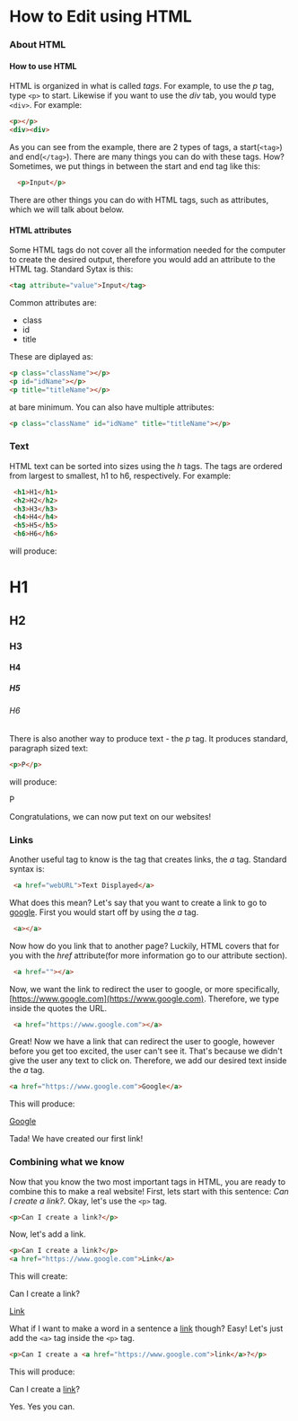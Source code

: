 # How to Edit using HTML
### About HTML
#### How to use HTML
HTML is organized in what is called *tags*. For example, to use the *p* tag, type ```<p>``` to start. Likewise if you want to use the *div* tab, you would type ```<div>```. For example:
 ```html
 <p></p>
 <div><div>
 ```
As you can see from the example, there are 2 types of tags, a start(```<tag>```) and end(```</tag>```). There are many things you can do with these tags. How? Sometimes, we put things in between the start and end tag like this:
```html
  <p>Input</p>  
```
There are other things you can do with HTML tags, such as attributes, which we will talk about below.
#### HTML attributes
Some HTML tags do not cover all the information needed for the computer to create the desired output, therefore you would add an attribute to the HTML tag. Standard Sytax is this:
```html
<tag attribute="value">Input</tag>
```
Common attributes are:
  * class
  * id
  * title
 
 These are diplayed as:
 ```html
 <p class="className"></p>
 <p id="idName"></p>
 <p title="titleName"></p>
 ```
 at bare minimum. You can also have multiple attributes:
 ```html
<p class="className" id="idName" title="titleName"></p>
```
### Text
HTML text can be sorted into sizes using the *h* tags. The tags are ordered from largest to smallest, h1 to h6, respectively. For example:
```html
 <h1>H1</h1>
 <h2>H2</h2>
 <h3>H3</h3>
 <h4>H4</h4>
 <h5>H5</h5>
 <h6>H6</h6>
 ```
will produce:
# H1
## H2
### H3
#### H4
##### H5
###### H6
There is also another way to produce text - the *p* tag. It produces standard, paragraph sized text:
 ```html
 <p>P</p>
 ```
 will produce:
 
 P
 
 Congratulations, we can now put text on our websites!
### Links
Another useful tag to know is the tag that creates links, the *a* tag. Standard syntax is:
```html
 <a href="webURL">Text Displayed</a>
 ```
 What does this mean? Let's say that you want to create a link to go to [google](https://www.google.com). First you would start off by using the *a* tag.
```html
 <a></a>
 ```
 Now how do you link that to another page? Luckily, HTML covers that for you with the *href* attribute(for more information go to our attribute section).
```html
 <a href=""></a>
 ```
Now, we want the link to redirect the user to google, or more specifically, [https://www.google.com](https://www.google.com). Therefore, we type inside the quotes the URL.
```html
 <a href="https://www.google.com"></a>
 ```
Great! Now we have a link that can redirect the user to google, however before you get too excited, the user can't see it. That's because we didn't give the user any text to click on. Therefore, we add our desired text inside the *a* tag.
 ```html
 <a href="https://www.google.com">Google</a>
 ```
 This will produce:
 
 [Google](https://www.google.com)
 
 Tada! We have created our first link!
### Combining what we know
Now that you know the two most important tags in HTML, you are ready to combine this to make a real website! First, lets start with this sentence: *Can I create a link?*. Okay, let's use the ```<p>``` tag.
```html
<p>Can I create a link?</p>
```
Now, let's add a link.
```html
<p>Can I create a link?</p>
<a href="https://www.google.com">Link</a>
```
This will create:

Can I create a link?

[Link](https://www.google.com)

What if I want to make a word in a sentence a [link](https://www.google.com) though? Easy! Let's just add the ```<a>``` tag inside the ```<p>``` tag.
```html
<p>Can I create a <a href="https://www.google.com">link</a>?</p>
```
This will produce:

Can I create a [link](https://www.google.com)?

Yes. Yes you can.
